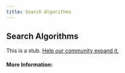 ```yaml
---
title: Search Algorithms
---
```


## Search Algorithms

This is a stub. [Help our community expand it.](https://github.com/freeCodeCamp/guide-articles/tree/master/articles/Computer-Science/Search-Algorithms/index.md)

<!-- The article goes here, in GitHub-flavored Markdown. Feel free to add YouTube videos, images, and CodePen/JSBin embeds  -->

#### More Information:
<!-- Please add any articles you think might be helpful to read before writing the article -->


